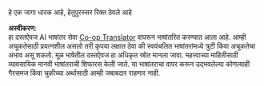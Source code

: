 <!--
CO_OP_TRANSLATOR_METADATA:
{
  "original_hash": "068cbb9b3c10a96d503f6cdd6c9ace8c",
  "translation_date": "2025-08-25T22:07:38+00:00",
  "source_file": "6-space-game/5-keeping-score/your-work/README.md",
  "language_code": "mr"
}
-->
हे एक जागा धारक आहे, हेतुपुरस्सर रिक्त ठेवले आहे

**अस्वीकरण**:  
हा दस्तऐवज AI भाषांतर सेवा [Co-op Translator](https://github.com/Azure/co-op-translator) वापरून भाषांतरित करण्यात आला आहे. आम्ही अचूकतेसाठी प्रयत्नशील असलो तरी कृपया लक्षात ठेवा की स्वयंचलित भाषांतरांमध्ये त्रुटी किंवा अचूकतेचा अभाव असू शकतो. मूळ भाषेतील दस्तऐवज हा अधिकृत स्रोत मानला जावा. महत्त्वाच्या माहितीसाठी व्यावसायिक मानवी भाषांतराची शिफारस केली जाते. या भाषांतराचा वापर करून उद्भवलेल्या कोणत्याही गैरसमज किंवा चुकीच्या अर्थासाठी आम्ही जबाबदार राहणार नाही.